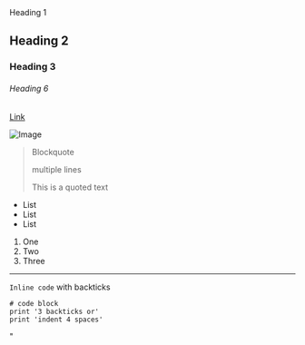 <div class="container">
  <go-md
    content="
[Basic markdown syntax](https://commonmark.org/help/)

*Italic*

**Bold**

# Heading 1

## Heading 2

### Heading 3

###### Heading 6

[Link](http://a.com)

![Image](https://picsum.photos/id/870/400/200)

> Blockquote
>
> multiple lines
>
> This is a quoted text

- List
- List
- List

1. One
1. Two
1. Three

---

`Inline code` with backticks

```
# code block
print '3 backticks or'
print 'indent 4 spaces'
```
"
  ></go-md>
</div>
